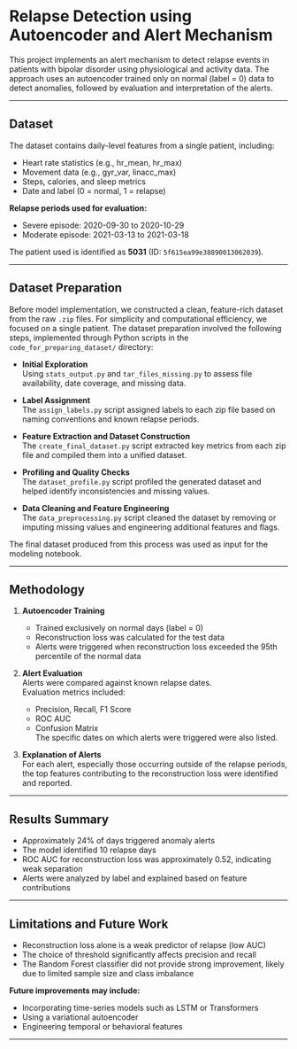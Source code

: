 # Relapse Detection using Autoencoder and Alert Mechanism

This project implements an alert mechanism to detect relapse events in patients with bipolar disorder using physiological and activity data. The approach uses an autoencoder trained only on normal (label = 0) data to detect anomalies, followed by evaluation and interpretation of the alerts.

---

## Dataset

The dataset contains daily-level features from a single patient, including:

- Heart rate statistics (e.g., hr_mean, hr_max)
- Movement data (e.g., gyr_var, linacc_max)
- Steps, calories, and sleep metrics
- Date and label (0 = normal, 1 = relapse)

**Relapse periods used for evaluation:**

- Severe episode: 2020-09-30 to 2020-10-29
- Moderate episode: 2021-03-13 to 2021-03-18

The patient used is identified as **5031** (ID: `5f615ea99e38890013062039`).

---

## Dataset Preparation

Before model implementation, we constructed a clean, feature-rich dataset from the raw `.zip` files. For simplicity and computational efficiency, we focused on a single patient. The dataset preparation involved the following steps, implemented through Python scripts in the `code_for_preparing_dataset/` directory:

- **Initial Exploration**  
  Using `stats_output.py` and `tar_files_missing.py` to assess file availability, date coverage, and missing data.

- **Label Assignment**  
  The `assign_labels.py` script assigned labels to each zip file based on naming conventions and known relapse periods.

- **Feature Extraction and Dataset Construction**  
  The `create_final_dataset.py` script extracted key metrics from each zip file and compiled them into a unified dataset.

- **Profiling and Quality Checks**  
  The `dataset_profile.py` script profiled the generated dataset and helped identify inconsistencies and missing values.

- **Data Cleaning and Feature Engineering**  
  The `data_preprocessing.py` script cleaned the dataset by removing or imputing missing values and engineering additional features and flags.

The final dataset produced from this process was used as input for the modeling notebook.

---

## Methodology

1. **Autoencoder Training**  
   - Trained exclusively on normal days (label = 0)  
   - Reconstruction loss was calculated for the test data  
   - Alerts were triggered when reconstruction loss exceeded the 95th percentile of the normal data

2. **Alert Evaluation**  
   Alerts were compared against known relapse dates.  
   Evaluation metrics included:  
   - Precision, Recall, F1 Score  
   - ROC AUC  
   - Confusion Matrix  
   The specific dates on which alerts were triggered were also listed.

3. **Explanation of Alerts**  
   For each alert, especially those occurring outside of the relapse periods, the top features contributing to the reconstruction loss were identified and reported.

---

## Results Summary

- Approximately 24% of days triggered anomaly alerts
- The model identified 10 relapse days
- ROC AUC for reconstruction loss was approximately 0.52, indicating weak separation
- Alerts were analyzed by label and explained based on feature contributions

---

## Limitations and Future Work

- Reconstruction loss alone is a weak predictor of relapse (low AUC)
- The choice of threshold significantly affects precision and recall
- The Random Forest classifier did not provide strong improvement, likely due to limited sample size and class imbalance

**Future improvements may include:**

- Incorporating time-series models such as LSTM or Transformers
- Using a variational autoencoder
- Engineering temporal or behavioral features

---
